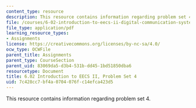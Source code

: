 ```yaml
---
content_type: resource
description: This resource contains information regarding problem set 4.
file: /courses/6-02-introduction-to-eecs-ii-digital-communication-systems-fall-2012/7c428cc7bf4a0704076fc14efca423d5_MIT6_02F12_ps4.pdf
file_type: application/pdf
learning_resource_types:
- Assignments
license: https://creativecommons.org/licenses/by-nc-sa/4.0/
ocw_type: OCWFile
parent_title: Assignments
parent_type: CourseSection
parent_uid: 83069da5-d3b4-531b-dd45-1bd51850dba6
resourcetype: Document
title: 6.02 Introduction to EECS II, Problem Set 4
uid: 7c428cc7-bf4a-0704-076f-c14efca423d5
---
```

This resource contains information regarding problem set 4.